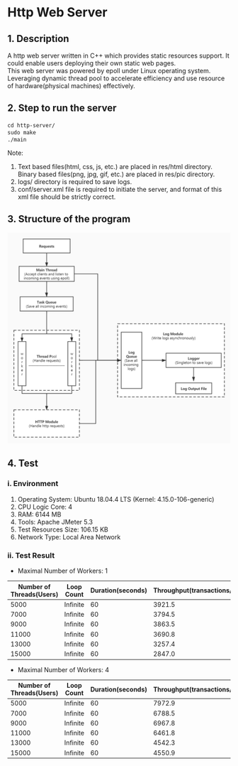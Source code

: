 # Http Web Server
## 1. Description
A http web server written in C++ which provides static resources support. It could enable users deploying their own static web pages.  
This web server was powered by epoll under Linux operating system. Leveraging dynamic thread pool to accelerate efficiency and use resource of hardware(physical machines) effectively.
## 2. Step to run the server
```
cd http-server/
sudo make
./main
```
Note:  
1. Text based files(html, css, js, etc.) are placed in res/html directory. Binary based files(png, jpg, gif, etc.) are placed in res/pic directory.  
2. logs/ directory is required to save logs.
3. conf/server.xml file is required to initiate the server, and format of this xml file should be strictly correct.
## 3. Structure of the program
![Structure Diagram](https://raw.githubusercontent.com/zheyuyang0515/Pic/master/structure.jpg)
## 4. Test
### i. Environment
1. Operating System: Ubuntu 18.04.4 LTS (Kernel: 4.15.0-106-generic)
2. CPU Logic Core: 4
3. RAM: 6144 MB
4. Tools: Apache JMeter 5.3
5. Test Resources Size: 106.15 KB
6. Network Type: Local Area Network
### ii. Test Result 
- Maximal Number of Workers: 1  

 |Number of Threads(Users)| Loop Count  | Duration(seconds) |  Throughput(transactions/second) |  Error(%) | Received(KB/Sec) | Sent(KB/Sec)    |
 |  ----                  | ----        |  ----             |              ----                |  ----     |     ----         |            ---- |
 | 5000                   | Infinite    |     60            |      3921.5                      |   0       |   4901.00        |  471.04         |
 | 7000                   | Infinite    |     60            |      3794.5                      |   0       |   4743.07        |  455.78         |
 | 9000                   | Infinite    |     60            |      3863.5                      |   0       |   4829.41        |  464.08         |
 | 11000                  | Infinite    |     60            |      3690.8                      |   0       |   4613.45        |  443.32         |
 | 13000                  | Infinite    |     60            |      3257.4                      |   0       |   4071.72        |  391.27         |
 | 15000                  | Infinite    |     60            |      2847.0                      |   17.80   |   4148.62        |  281.11         |

- Maximal Number of Workers: 4  

 |Number of Threads(Users)| Loop Count  | Duration(seconds) |  Throughput(transactions/second) |  Error(%) | Received(KB/Sec) | Sent(KB/Sec)    |
 |  ----                  | ----        |  ----             |              ----                |  ----     |     ----         |            ---- |
 | 5000                   | Infinite    |     60            |    7972.9                        |   0       |   9966.11        |   957.68        |
 | 7000                   | Infinite    |     60            |    6788.5                        |   0       |   8485.58        |   815.41        |
 | 9000                   | Infinite    |     60            |    6967.8                        |   0       |   8709.69        |   836.95        |
 | 11000                  | Infinite    |     60            |    6461.8                        |   0       |   8077.27        |   776.18        |
 | 13000                  | Infinite    |     60            |    4542.3                        |   0       |   5677.85        |   545.61        |
 | 15000                  | Infinite    |     60            |    4550.9                        |   19.93   |   6744.39        |   437.69        |


